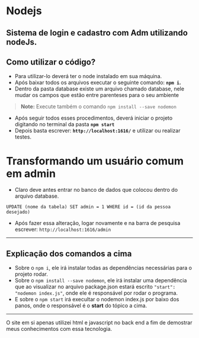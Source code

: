 # Nodejs
Sistema de login e cadastro com Adm utilizando nodeJs.
---------------------------------------------------------------

## Como utilizar o código?

- Para utilizar-lo deverá ter o node instalado em sua máquina.
- Após baixar todos os arquivos executar o seguinte comando: **`npm i`.**
- Dentro da pasta database existe um arquivo chamado database, nele mudar os campos que estão entre parenteses para o seu ambiente

> **Note:** Execute também o comando `npm install --save nodemon`

- Após seguir todos esses procedimentos, deverá iniciar o projeto digitando no terminal da pasta **`npm start`**
- Depois basta escrever: **`http://localhost:1616/`** e utilizar ou realizar testes.

# Transformando um usuário comum em admin
- Claro deve antes entrar no banco de dados que colocou dentro do arquivo database.
```
UPDATE (nome da tabela) SET admin = 1 WHERE id = (id da pessoa desejado)
``` 
- Após fazer essa alteração, logar novamente e na barra de pesquisa escrever: `http://localhost:1616/admin`

-----------------------------------------------------------------------------------------------------------------------------------------

## Explicação dos comandos a cima

- Sobre o `npm i`, ele irá instalar todas as dependências necessárias para o projeto rodar.
- Sobre o `npm install --save nodemon`, ele irá instalar uma dependência que ao visualizar no arquivo 
package.json estará escrito `"start": "nodemon index.js"`, onde ele é responsável por rodar o programa.
- E sobre o `npm start` irá execultar o nodemon index.js por baixo dos panos, onde o responsável é o **start** 
do tópico a cima.

-----------------------------------------------------------------------------------------------------------------------------------------
O site em si apenas utilizei html e javascript no back end a fim de demostrar meus conhecimentos com essa tecnologia. 
